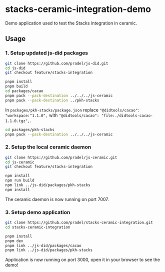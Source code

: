 # stacks-ceramic-integration-demo

Demo application used to test the Stacks integration in ceramic.

## Usage

### 1. Setup updated js-did packages

```sh
git clone https://github.com/pradel/js-did.git
cd js-did
git checkout feature/stacks-integration

pnpm install
pnpm build
cd packages/cacao
pnpm pack --pack-destination ../../../js-ceramic
pnpm pack --pack-destination ../pkh-stacks
```

In `packages/pkh-stacks/package.json` replace `"@didtools/cacao": "workspace:^1.1.0",` with `"@didtools/cacao": "file:./didtools-cacao-1.1.0.tgz",`.

```sh
cd packages/pkh-stacks
pnpm pack --pack-destination ../../../js-ceramic
```

### 2. Setup the local ceramic daemon

```sh
git clone https://github.com/pradel/js-ceramic.git
cd js-ceramic
git checkout feature/stacks-integration

npm install
npm run build
npm link ../js-did/packages/pkh-stacks
npm install
```

The ceramic daemon is now running on port 7007.

### 3. Setup demo application

```sh
git clone https://github.com/pradel/stacks-ceramic-integration.git
cd stacks-ceramic-integration

pnpm install
pnpm dev
pnpm link ../js-did/packages/cacao
pnpm link ../js-did/packages/pkh-stacks
```

Application is now running on port 3000, open it in your browser to see the demo!
